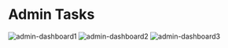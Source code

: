 # Admin Tasks

![admin-dashboard1](https://user-images.githubusercontent.com/30552567/88488184-97a41600-cf83-11ea-8d80-d02abf8aab22.jpg)
![admin-dashboard2](https://user-images.githubusercontent.com/30552567/88488514-8956f980-cf85-11ea-879e-6be51b9452eb.jpg)
![admin-dashboard3](https://user-images.githubusercontent.com/30552567/88495546-26c82280-cfb2-11ea-9daa-3e07439c5974.jpg)
